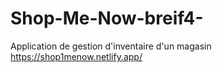 # Shop-Me-Now-breif4-
Application de gestion d'inventaire d'un magasin
https://shop1menow.netlify.app/
